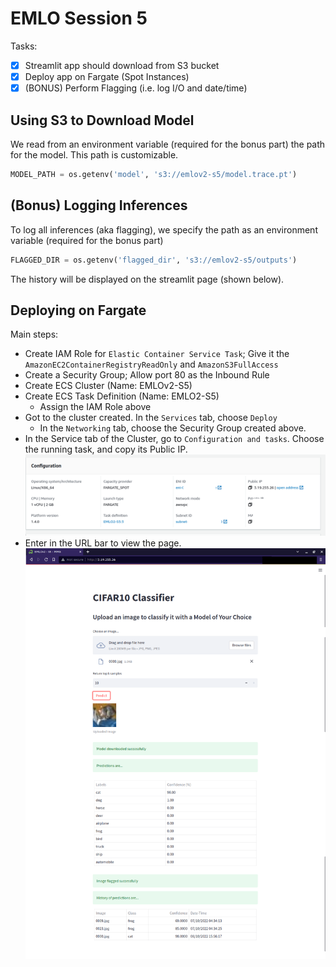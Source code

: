# EMLO Session 5

Tasks:
- [x] Streamlit app should download from S3 bucket
- [x] Deploy app on Fargate (Spot Instances)
- [x] (BONUS) Perform Flagging (i.e. log I/O and date/time)

## Using S3 to Download Model
We read from an environment variable (required for the bonus part) the path for the model. This path is customizable.

```python
MODEL_PATH = os.getenv('model', 's3://emlov2-s5/model.trace.pt')
```

## (Bonus) Logging Inferences
To log all inferences (aka flagging), we specify the path as an environment variable (required for the bonus part) 

```python
FLAGGED_DIR = os.getenv('flagged_dir', 's3://emlov2-s5/outputs')
```

The history will be displayed on the streamlit page (shown below).

## Deploying on Fargate

Main steps:
- Create IAM Role for `Elastic Container Service Task`; Give it the `AmazonEC2ContainerRegistryReadOnly` and `AmazonS3FullAccess`
- Create a Security Group; Allow port 80 as the Inbound Rule
- Create ECS Cluster (Name: EMLOv2-S5)
- Create ECS Task Definition (Name: EMLO2-S5)
	- Assign the IAM Role above
- Got to the cluster created. In the `Services` tab, choose `Deploy`
	- In the `Networking` tab, choose the Security Group created above.
- In the Service tab of the Cluster, go to `Configuration and tasks`. Choose the running task, and copy its Public IP. 
![](./img/task.png)
- Enter in the URL bar to view the page.
![](./img/web.png)


